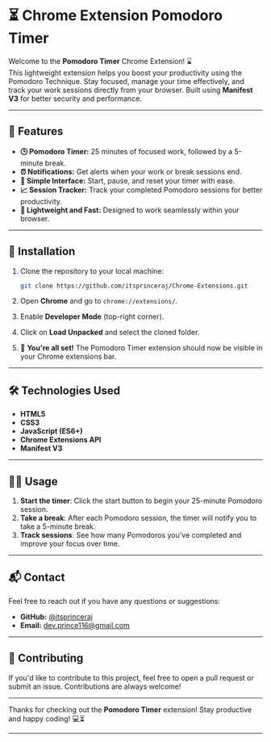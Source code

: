 
# ⏳ Chrome Extension Pomodoro Timer

Welcome to the **Pomodoro Timer** Chrome Extension! ⌛  
This lightweight extension helps you boost your productivity using the Pomodoro Technique. Stay focused, manage your time effectively, and track your work sessions directly from your browser. Built using **Manifest V3** for better security and performance.

---

## 📜 Features

- **🕒 Pomodoro Timer:** 25 minutes of focused work, followed by a 5-minute break.
- **⏰ Notifications:** Get alerts when your work or break sessions end.
- **🎯 Simple Interface:** Start, pause, and reset your timer with ease.
- **📈 Session Tracker:** Track your completed Pomodoro sessions for better productivity.
- **🌟 Lightweight and Fast:** Designed to work seamlessly within your browser.

---

## 🚀 Installation

1. Clone the repository to your local machine:
   ```bash
   git clone https://github.com/itsprinceraj/Chrome-Extensions.git
   ```

2. Open **Chrome** and go to `chrome://extensions/`.

3. Enable **Developer Mode** (top-right corner).

4. Click on **Load Unpacked** and select the cloned folder.

5. 🎉 **You're all set!** The Pomodoro Timer extension should now be visible in your Chrome extensions bar.


---

## 🛠️ Technologies Used

- **HTML5**
- **CSS3**
- **JavaScript (ES6+)**
- **Chrome Extensions API**
- **Manifest V3**

---

## 🧑‍💻 Usage

1. **Start the timer**: Click the start button to begin your 25-minute Pomodoro session.
2. **Take a break**: After each Pomodoro session, the timer will notify you to take a 5-minute break.
3. **Track sessions**: See how many Pomodoros you've completed and improve your focus over time.

---

## 📬 Contact

Feel free to reach out if you have any questions or suggestions:

- **GitHub:** [@itsprinceraj](https://github.com/itsprinceraj)
- **Email:** dev.prince116@gmail.com

---

## 🌟 Contributing

If you'd like to contribute to this project, feel free to open a pull request or submit an issue. Contributions are always welcome!


---

Thanks for checking out the **Pomodoro Timer** extension! Stay productive and happy coding! 💻⏳

---
